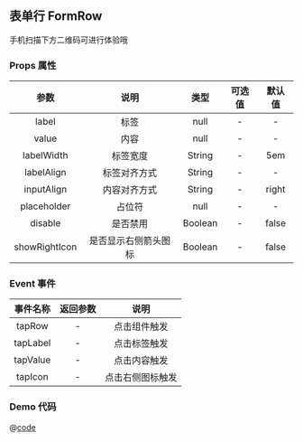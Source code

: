 ## 表单行 FormRow

手机扫描下方二维码可进行体验哦
<qr-code path="form/form-row"/>

<ShowPage path="form/form-row"/>

### Props 属性
| 参数 | 说明 | 类型 | 可选值 | 默认值 |
| :----: | :----: | :----: | :----: | :----: |
| label | 标签 | null | - | - |
| value | 内容 | null | - | - |
| labelWidth | 标签宽度 | String | - | 5em |
| labelAlign | 标签对齐方式 | String | - | - |
| inputAlign | 内容对齐方式 | String | - | right |
| placeholder | 占位符 | null | - | - |
| disable | 是否禁用 | Boolean | - | false |
| showRightIcon | 是否显示右侧箭头图标 | Boolean | - | false |

### Event 事件
| 事件名称 | 返回参数 | 说明 |
| :----: | :----: | :----: |
| tapRow | - | 点击组件触发 |
| tapLabel | - | 点击标签触发 |
| tapValue | - | 点击内容触发 |
| tapIcon | - | 点击右侧图标触发 |


### Demo 代码
@[code](../../../src/views/form/form-row.vue)